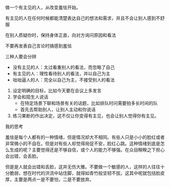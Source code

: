 做一个有主见的人，从改变羞怯开始。

有主见的人在任何时候都能清楚表达自己的想法和需求，并且不会让别人感到不舒服

在别人质疑你时，保持身体正直，向对方询问原因和看法

不要再发表自己言论时搞感到羞怯

三种人要会分辨

- 没有主见的人：太过看重别人的看法，而忽略了自己
- 有主见的人：理性看待别人的看法，并以自己为主
- 咄咄逼人的人：完全以自己为主，不接受别人的看法

1. 设定明确的目标，比如今天要在会议上多发言
2. 学会和陌生人说话
   - 在特定场景下聊和场景有关的话题，比如排队时问需要拍多长时间的队
   - 首先去帮助别人，让别人主动和你说话
3. 练习果断的作出决定，这不仅让你变得有主见，也会让别人觉得你有主见。

我的思考

​	羞怯是每个人都有的一种情绪，但是情况却大不相同。有些人只是小小的脸红或者非常微小的不自在。但是对有些人却觉得局促不安，脸红心跳。这种情绪到底是怎么生成的呢？主要觉得还是不够自信，或个人的能力不够强。在众目睽睽之下担心会出错，会丢脸。

​	但是是人就会出错和丢脸，这并无伤大雅。不要做一个敏感的人，这样的人往往十分脆弱，想在时代的洪流中站住脚，就得如青竹般坚韧不拔。这其中呢就包括脸皮厚，主要是两点一是不要怕，二是不要放弃。

